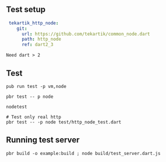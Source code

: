 ## Test setup

```yaml
 tekartik_http_node:
    git:
      url: https://github.com/tekartik/common_node.dart
      path: http_node
      ref: dart2_3
```
    Need dart > 2
        
## Test

    pub run test -p vm,node
    
    pbr test -- p node
    
    nodetest
    
    # Test only real http
    pbr test -- -p node test/http_node_test.dart


## Running test server


    pbr build -o example:build ; node build/test_server.dart.js
